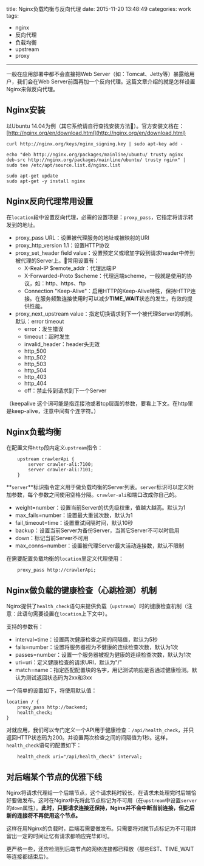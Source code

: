 title: Nginx负载均衡与反向代理
date: 2015-11-20 13:48:49
categories: work
tags:
- nginx
- 反向代理
- 负载均衡
- upstream
- proxy
---

一般在应用部署中都不会直接把Web Server（如：Tomcat、Jetty等）暴露给用户，我们会在Web Server前面再加一个反向代理。这篇文章介绍的就是怎样设置Nginx来做反向代理。

## Nginx安装

以Ubuntu 14.04为例（其它系统请自行查找安装方法）。官方安装文档在：[http://nginx.org/en/download.html](http://nginx.org/en/download.html)

```
curl http://nginx.org/keys/nginx_signing.key | sudo apt-key add -

echo "deb http://nginx.org/packages/mainline/ubuntu/ trusty nginx
deb-src http://nginx.org/packages/mainline/ubuntu/ trusty nginx" | sudo tee /etc/apt/source.list.d/nginx.list

sudo apt-get update
sudo apt-get -y install nginx
```

## Nginx反向代理常用设置

在`location`段中设置反向代理，必需的设置项是：`proxy_pass`，它指定将请示转发到的地址。

- proxy_pass URL：设置被代理服务的地址或被映射的URI
- proxy_http_version 1.1：设置HTTP协议
- proxy_set\_header field value：设置预定义或增加字段到请求header中传到被代理的Server上。常用设置有：
    * X-Real-IP $remote_addr：代理远端IP
    * X-Forwarded-Proto $scheme：代理远端scheme，一般就是使用的协议，如：http、https、ftp
    * Connection "Keep-Alive"：启用HTTP的Keep-Alive特性，保持HTTP连接。在服务频繁连接使用时可以减少**TIME_WAIT**状态的发生，有效的提供性能。
- proxy_next_upstream value：指定切换请求到下一个被代理Server的机制。默认：error timeout
    * error：发生错误
    * timeout：超时发生
    * invalid_header：header头无效
    * http_500
    * http_502
    * http_503
    * http_504
    * http_403
    * http_404
    * off：禁止传到请求到下一个Server

（keepalive 这个词可能是指连接池或者tcp层面的参数，要看上下文。在http里是keep-alive，注意中间有个连字符。）

## Nginx负载均衡

在配置文件`http`段内定义`upstream`指令：

```
    upstream crawlerApi {
        server crawler-ali:7100;
        server crawler-ali:7101;
    }
```

**`server`**标识指令定义用于做负载均衡的Server列表。`server`标识可以定义附加参数，每个参数之间使用空格分隔。`crawler-ali`和端口改成你自己的。

- weight=number：设置当前Server的优先级权重，值越大越高。默认为1
- max_fails=number：设置最大重试次数，默认为1
- fail_timeout=time：设置重试间隔时间，默认10秒
- backup：设置当前Server为备份Server，当其它Server不可以时启用
- down：标记当前Server不可用
- max_conns=number：设置被代理Server最大活动连接数，默认不限制


在需要配置负载均衡的`location`里定义代理使用：

```
    proxy_pass http://crawlerApi;
```

## Nginx做负载的键康检查（心跳检测）机制

Nginx提供了`health_check`语句来提供负载（`upstream`）时的键康检查机制（注意：此语句需要设置在`location`上下文中）。

支持的参数有：

- interval=time：设置两次健康检查之间的间隔值，默认为5秒
- fails=number：设置将服务器视为不健康的连续检查次数，默认为1次
- passes=number：设置一个服务器被视为健康的连续检查次数，默认为1次
- uri=uri：定义健康检查的请求URI，默认为"/"
- match=name：指定匹配配置块的名字，用记测试响应是否通过健康检测。默认为测试返回状态码为2xx和3xx

一个简单的设置如下，将使用默认值：

```
location / {
    proxy_pass http://backend;
    health_check;
}
```

对就应用，我们可以专门定义一个API用于健康检查：`/api/health_check`，并只返回HTTP状态码为200。并设置两次检查之间的间隔值为1秒。这样，`health_check`语句的配置如下：

```
    health_check uri="/api/health_check" interval;
```

## 对后端某个节点的优雅下线

Nginx将请求代理给一个后端节点，这个请求耗时较长，在请求未处理完时后端恰好要做发布。这时在Nginx中先将此节点标记为不可用（在`upstream`中设置`server`的`down`属性）。**此时，只要请求连接还保持，Nginx并不会中断当前连接，但之后新的连接将不再使用这个节点。**

这样在用Nginx的负载时，后端若需要做发布。只需要将对就节点标记为不可用并留出一定的时间让忆有请求都响应完毕即可。

更严格一些，还应检测到后端节点的网络连接都已释放（那些EST、TIME_WAIT等连接都结束后）。
